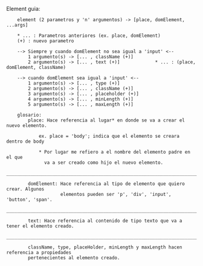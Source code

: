 Element guia:

        element (2 parametros y 'n' argumentos) -> [place, domElement, ...args]

        * ... : Parametros anteriores (ex. place, domElement)
        (+) : nuevo parametro

        --> Siempre y cuando domElement no sea igual a 'input' <--            
            1 argumento(s) -> [... , className (+)]        
            2 argumento(s) -> [... , text (+)]             * ... : (place, domElement, className) 

        --> cuando domElement sea igual a 'input' <-- 
            1 argumento(s) -> [... , type (+)]          
            2 argumento(s) -> [... , className (+)]
            3 argumento(s) -> [... , placeholder (+)]          
            4 argumento(s) -> [... , minLength (+)]
            5 argumento(s) -> [... , maxLength (+)]
            
        glosario:
            place: Hace referencia al lugar* en donde se va a crear el nuevo elemento.
                
                ex. place = 'body'; indica que el elemento se creara dentro de body

                * Por lugar me refiero a el nombre del elemento padre en el que
                  va a ser creado como hijo el nuevo elemento.
            ___________________________________________________________________________________

            domElement: Hace referencia al tipo de elemento que quiero crear. Algunos
                        elementos pueden ser 'p', 'div', 'input', 'button', 'span'.
            ___________________________________________________________________________________

            text: Hace referencia al contenido de tipo texto que va a tener el elemento creado.
            ___________________________________________________________________________________

            className, type, placeHolder, minLength y maxLength hacen referencia a propiedades
            pertenecientes al elemento creado.